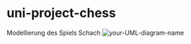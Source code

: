 # uni-project-chess
Modellierung des Spiels Schach
![your-UML-diagram-name](http://www.plantuml.com/plantuml/proxy?cache=no&src=https://raw.githubusercontent.com/ruhlando/uni-project-chess/refs/heads/dev/usecases.iuml?token=GHSAT0AAAAAACZIWQ3GFOWHMY3Y7CPF5JKYZY2BQFA)
